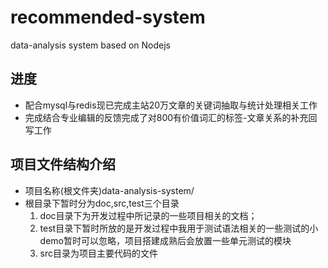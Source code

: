 # recommended-system
data-analysis system based on Nodejs

## 进度
* 配合mysql与redis现已完成主站20万文章的关键词抽取与统计处理相关工作
* 完成结合专业编辑的反馈完成了对800有价值词汇的标签-文章关系的补充回写工作

## 项目文件结构介绍
* 项目名称(根文件夹)data-analysis-system/
* 根目录下暂时分为doc,src,test三个目录
   1. doc目录下为开发过程中所记录的一些项目相关的文档；
   2. test目录下暂时所放的是开发过程中我用于测试语法相关的一些测试的小demo暂时可以忽略，项目搭建成熟后会放置一些单元测试的模块
   3. src目录为项目主要代码的文件
